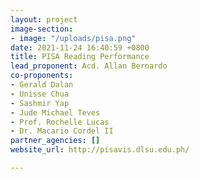 ```yaml
---
layout: project
image-section:
- image: "/uploads/pisa.png"
date: 2021-11-24 16:40:59 +0800
title: PISA Reading Performance
lead_proponent: Acd. Allan Bernardo
co-proponents:
- Gerald Dalan
- Unisse Chua
- Sashmir Yap
- Jude Michael Teves
- Prof. Rochelle Lucas
- Dr. Macario Cordel II
partner_agencies: []
website_url: http://pisavis.dlsu.edu.ph/

---
```

